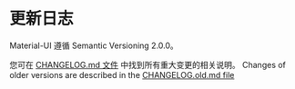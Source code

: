 # 更新日志

<p class="description">Material-UI 遵循 Semantic Versioning 2.0.0。</p>

您可在 [CHANGELOG.md 文件](https://github.com/mui-org/material-ui/blob/HEAD/CHANGELOG.md) 中找到所有重大变更的相关说明。 Changes of older versions are described in the [CHANGELOG.old.md file](https://github.com/mui-org/material-ui/blob/HEAD/CHANGELOG.old.md)
